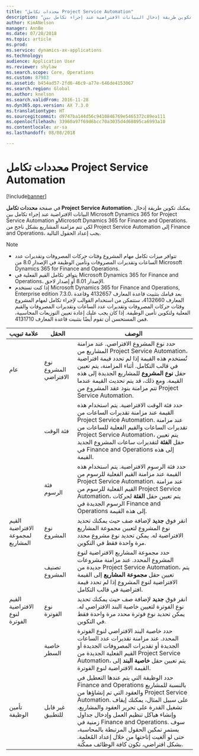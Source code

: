 ```yaml
---
title: "محددات تكامل Project Service Automation"
description: "يشرح هذا الموضوع كيفية تكوين طريقة إدخال البيانات الافتراضية عند إجراء تكامل بين Microsoft Dynamics 365 for Project Service Automation وMicrosoft Dynamics 365 for Finance and Operations."
author: KimANelson
manager: AnnBe
ms.date: 07/20/2018
ms.topic: article
ms.prod: 
ms.service: dynamics-ax-applications
ms.technology: 
audience: Application User
ms.reviewer: shylaw
ms.search.scope: Core, Operations
ms.custom: 87983
ms.assetid: b454ad57-2fd6-46c9-a77e-646de4153067
ms.search.region: Global
ms.author: knelson
ms.search.validFrom: 2016-11-28
ms.dyn365.ops.version: AX 7.3.0
ms.translationtype: HT
ms.sourcegitcommit: d9747ba144d56c9410846769e5465372c89ea111
ms.openlocfilehash: 33960a97f69d6bcc70a3035d4d68095ca6993a10
ms.contentlocale: ar-sa
ms.lasthandoff: 08/08/2018

---
```


# <a name="project-service-automation-integration-parameters"></a>محددات تكامل Project Service Automation

[!include[banner](../includes/banner.md)]

في صفحة **محددات تكامل Project Service Automation**، يمكنك تكوين طريقة إدخال البيانات الافتراضية عند إجراء تكامل بين Microsoft Dynamics 365 for Project Service Automation وMicrosoft Dynamics 365 for Finance and Operations.‬ لكي تتم مزامنة المشاريع بشكل ناجح من Project Service Automation إلى Finance and Operations، يجب إعداد الحقول التالية.

> [!NOTE]
> - تتوافر ميزات تكامل مهام المشروع وفئات حركات المصروفات وتقديرات عدد الساعات وتقديرات المصروفات وتأمين الوظيفة في الإصدار 8.0 من Microsoft Dynamics 365 for Finance and Operations.
> - يتوافر تكامل القيم الفعلية في Microsoft Dynamics 365 for Finance and Operations، الإصدار 8.01 أو إصدار لاحق.
> - إذا كنت تستخدم Microsoft Dynamics 365 for Finance and Operations, Enterprise edition 7.3.0، بعد قيامك بتثبيت قاعدة المعارف 4132657 وقاعدة المعارف 4132660، ستتمكن من استخدام القوالب لإجراء تكامل لمهام المشروع وفئات حركات المصروفات وتقديرات عدد الساعات وتقديرات المصروفات والقيم الفعلية ولتكوين تأمين الوظيفة. إذا كان يجب عليك إعادة تعيين التوزيعات المحاسبية، فمن المستحسن أن تقوم أيضًا بتثبيت قاعدة المعارف 4131710.

| علامة تبويب                    | الحقل                | الوصف |
|------------------------|----------------------|-------------|
| عام                | نوع المشروع الافتراضي | حدد نوع المشروع الافتراضي. عند مزامنة المشاريع من Project Service Automation، تُستخدم هذه القيمة إذا لم تحدد قيمة افتراضية في قالب التكامل. أثناء المزامنة، يتم تعيين حقل **نوع المشروع** للمشاريع الجديدة إلى هذه القيمة. ومع ذلك، قد يتم تحديث القيمة عندما تتم مزامنة بنود عقد المشروع من Project Service Automation. |
|                        | فئة الوقت        | حدد فئة الوقت الافتراضية. يتم استخدام هذه القيمة عند مزامنة تقديرات الساعات من Project Service Automation. عند مزامنة تقديرات الساعات والقيم الفعلية للساعات من Project Service Automation، يتم تعيين حقل **الفئة** لتقديرات ساعات المشروع الجديد في Finance and Operations إلى هذه القيمة. |
|                        | فئة الرسوم         | حدد فئة الرسوم الافتراضية. يتم استخدام هذه القيمة عند مزامنة القيم الفعلية للرسوم من Project Service Automation. عند مزامنة القيم الفعلية للرسوم من Project Service Automation، يتم تعيين حقل **الفئة** لحركات الرسوم الجديدة في Finance and Operations إلى هذه القيمة. |
| القيم الافتراضية لمجموعة المشاريع | نوع المشروع         | انقر فوق **جديد** لإضافة صف حيث يمكنك تحديد نوع المشروع لتعيين مجموعة المشاريع الافتراضية له. يمكن تحديد نوع مشروع محدد مرة واحدة فقط في التكوين. |
|                        | تصنيف المشروع        | حدد مجموعة المشاريع الافتراضية لنوع المشروع المحدد. عند مزامنة مشروعات جديدة من Project Service Automation، يتم تعيين حقل **مجموعة المشاريع** إلى القيمة الافتراضية لنوع المشروع إذا لم تحدد قيمة افتراضية في قالب التكامل. |
| القيم الافتراضية لنوع الفوترة  | نوع الفوترة         | انقر فوق **جديد** لإضافة صف حيث يمكنك تحديد نوع الفوترة لتعيين خاصية البند الافتراضي له. يمكن تحديد نوع فوترة محدد مرة واحدة فقط في التكوين. |
|                        | خاصية السطر        | حدد خاصية البند الافتراضي لنوع الفوترة المحدد. عند مزامنة تقديرات عدد الساعات الجديدة أو تقديرات المصروفات الجديدة أو القيم الفعلية الجديدة من Project Service Automation، يتم تعيين حقل **خاصية البند** إلى القيمة الافتراضية لنوع الفوترة. |
| تأمين الوظيفة  | غير قابل للتطبيق       | حدد الوظيفة التي يتم عندها التعطيل في Finance and Operations بالنسبة للمشاريع والعقود التي تم إنشاؤها من Project Service Automation. على سبيل المثال، يمكنك إيقاف تشغيل القدرة على تحرير العقود والمشاريع، وإنشاء هياكل تنظيم العمل وإدخال جداول زمنية في Finance and Operations. سوف يستمر تمكين الحقول المرتبطة بالمحاسبة، حتى لو ألغيت إتاحتها من خلال إعداد المُعلمة. بشكل افتراضي، تكون كافة الوظائف ممكّنة. |

